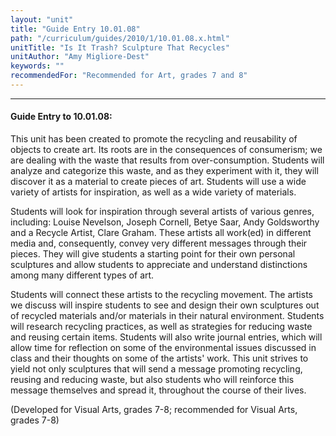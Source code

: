 ```yaml
---
layout: "unit"
title: "Guide Entry 10.01.08"
path: "/curriculum/guides/2010/1/10.01.08.x.html"
unitTitle: "Is It Trash? Sculpture That Recycles"
unitAuthor: "Amy Migliore-Dest"
keywords: ""
recommendedFor: "Recommended for Art, grades 7 and 8"
---
```

<body>
<hr/>
<h4>
Guide Entry to 10.01.08:
</h4>
<p>
This unit has been created to promote the recycling and reusability of objects to create art. Its roots are in the consequences of consumerism; we are dealing with the waste that results from over-consumption. Students will analyze and categorize this waste, and as they experiment with it, they will discover it as a material to create pieces of art. Students will use a wide variety of artists for inspiration, as well as a wide variety of materials.
</p>
<p>
Students will look for inspiration through several artists of various genres, including: Louise Nevelson, Joseph Cornell, Betye Saar, Andy Goldsworthy and a Recycle Artist, Clare Graham. These artists all work(ed) in different media and, consequently, convey very different messages through their pieces. They will give students a starting point for their own personal sculptures and allow students to appreciate and understand distinctions among many different types of art.
</p>
<p>
Students will connect these artists to the recycling movement. The artists we discuss will inspire students to see and design their own sculptures out of recycled materials and/or materials in their natural environment. Students will research recycling practices, as well as strategies for reducing waste and reusing certain items. Students will also write journal entries, which will allow time for reflection on some of the environmental issues discussed in class and their thoughts on some of the artists' work. This unit strives to yield not only sculptures that will send a message promoting recycling, reusing and reducing waste, but also students who will reinforce this message themselves and spread it, throughout the course of their lives.
</p>
<p>
(Developed for Visual Arts, grades 7-8; recommended for Visual Arts, grades 7-8)
</p>
</body>
